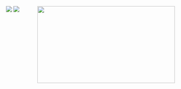 <h2 align="center"></h2>
  <div align="center">
<img src="https://media.giphy.com/media/mf1bN7i6Ktx16/giphy.gif" align="right" width="373.5px" height="208.5px">
  </div>
<p align="center"><a href="https://twitter.com/uug4na_" target="_blank"><img src="https://img.shields.io/badge/Discord-blue?style=for-the-badge&logo=discord&logoColor=white"/></a> <a href="https://discord.com/users/unagaldai#6195" target="_blank"><img src="https://img.shields.io/badge/Twitter-blue?style=for-the-badge&logo=twitter&logoColor=white"/></a></p>
</div>
<!-- <div id="badges">
  <a href="https://discord.com/users/unagaldai#6195">
    <img src="https://img.shields.io/badge/Discord-blue?style=for-the-badge&logo=discord&logoColor=white" alt="Discord Badge"/>
  </a>
  <a href="https://twitter.com/uug4na_">
    <img src="https://img.shields.io/badge/Twitter-blue?style=for-the-badge&logo=twitter&logoColor=white" alt="Twitter Badge"/>
  </a>
</div> -->

<!-- <img align="center" alt="Coding" width="850" src="https://media.giphy.com/media/mf1bN7i6Ktx16/giphy.gif"> -->
